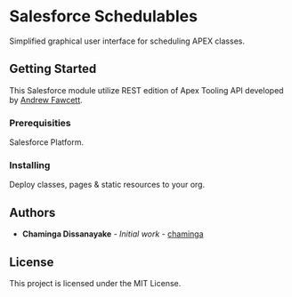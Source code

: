 # Salesforce Schedulables

Simplified graphical user interface for scheduling APEX classes.

## Getting Started

This Salesforce module utilize REST edition of Apex Tooling API developed by [Andrew Fawcett](https://github.com/afawcett).

### Prerequisities

Salesforce Platform.


### Installing

Deploy classes, pages & static resources to your org.

## Authors

* **Chaminga Dissanayake** - *Initial work* - [chaminga](https://github.com/chaminga)

## License

This project is licensed under the MIT License.

